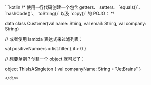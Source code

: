 <div class="sample" markdown="1" mode="kotlin" theme="idea" data-highlight-only="1" auto-indent="false">
```kotlin
/*
 使用一行代码创建一个包含 getters、 setters、 `equals()`、 `hashCode()`、 `toString()` 以及 `copy()` 的 POJO：
*/

data class Customer(val name: String, val email: String, val company: String)

// 或者使用 lambda 表达式来过滤列表：

val positiveNumbers = list.filter { it > 0 }

// 想要单例？创建一个 object 就可以了：

object ThisIsASingleton {
    val companyName: String = "JetBrains"
}
```
</div>